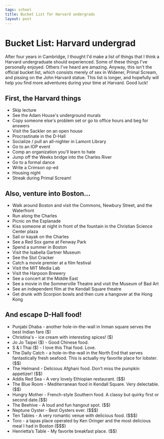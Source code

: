 ```yaml
--- 
tags: school
title: Bucket List for Harvard undergrads
layout: post
---
```


# Bucket List&#58; Harvard undergrad

After four years in Cambridge, I thought I'd make a list of things that I think a Harvard undergraduate should experienced. Some of these things I've personally enjoyed. Others I've heard are amazing. Anyway, this isn't the official bucket list, which consists merely of sex in Widener, Primal Scream, and pissing on the John Harvard statue. This list is longer, and hopefully will help you find more adventures during your time at Harvard. Good luck!

## First, the Harvard things

* Skip lecture
* See the Adam House's underground murals
* Copy someone else's problem set or go to office hours and beg for answers
* Visit the Sackler on an open house
* Procrastinate in the D-Hall
* Socialize / pull an all-nighter in Lamont Library
* Go to an IOP event
* Comp an organization you'll learn to hate
* Jump off the Weeks bridge into the Charles River
* Go to a formal dance
* Write a Crimson op-ed
* Housing night
* Streak during Primal Scream!

## Also, venture into Boston...

* Walk around Boston and visit the Commons, Newbury Street, and the Waterfront
* Run along the Charles
* Picnic on the Esplanade
* Kiss someone at night in front of the fountain in the Christian Science Center plaza
* Sail or kayak on the Charles
* See a Red Sox game at Fenway Park
* Spend a summer in Boston
* Visit the Isabella Gartner Museum
* See the Slut Cracker
* Catch a movie premier at a film festival
* Visit the MIT Media Lab
* Visit the Harpoon Brewery
* See a concert at the Middle East
* See a movie in the Sommerville Theatre and visit the Museum of Bad Art
* See an independent film at the Kendall Square theatre
* Get drunk with Scorpion bowls and then cure a hangover at the Hong Kong

## And escape D-Hall food!

* Punjabi Dhaba - another hole-in-the-wall in Inman square serves the best Indian fare ($)
* Christina's - ice cream with interesting spices! ($)
* Jo Jo Taipei ($) - Good Chinese food. 
* S & I Thai ($) - I love this Thai food. Love. 
* The Daily Catch - a hole-in-the-wall in the North End that serves fantastically fresh seafood. This is actually my favorite place for lobster. ($$)
* The Helmand - Delicious Afghani food. Don’t miss the pumpkin appetizer! ($$)
* Addis Red Sea - A very lovely Ethiopian restaurant. ($$)
* The Blue Room - Mediterranean food in Kendall Square. Very delectable. ($$)
* Hungry Mother - French-style Southern food. A classy but quirky first or second date.($$)
* The Beehive - A loud and fun hangout spot. ($$)
* Neptune Oyster - Best Oysters ever. ($$$)
* Ten Tables - A very romantic venue with delicious food. ($$$)
* Toro - a tapas place operated by Ken Oringer and the most delicious meal I had in Boston ($$$)
* Henrietta’s Table - My favorite breakfast place. ($$)
